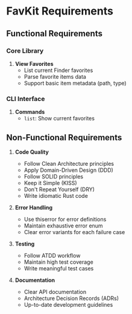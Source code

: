 # FavKit Requirements

## Functional Requirements

### Core Library
1. **View Favorites**
   - List current Finder favorites
   - Parse favorite items data
   - Support basic item metadata (path, type)

### CLI Interface
1. **Commands**
   - `list`: Show current favorites

## Non-Functional Requirements

1. **Code Quality**
   - Follow Clean Architecture principles
   - Apply Domain-Driven Design (DDD)
   - Follow SOLID principles
   - Keep it Simple (KISS)
   - Don't Repeat Yourself (DRY)
   - Write idiomatic Rust code

2. **Error Handling**
   - Use thiserror for error definitions
   - Maintain exhaustive error enum
   - Clear error variants for each failure case

3. **Testing**
   - Follow ATDD workflow
   - Maintain high test coverage
   - Write meaningful test cases

4. **Documentation**
   - Clear API documentation
   - Architecture Decision Records (ADRs)
   - Up-to-date development guidelines
